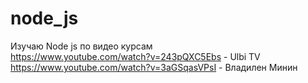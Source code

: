 # node_js

Изучаю Node js по видео курсам <br>
https://www.youtube.com/watch?v=243pQXC5Ebs - Ulbi TV<br>
https://www.youtube.com/watch?v=3aGSqasVPsI - Владилен Минин
